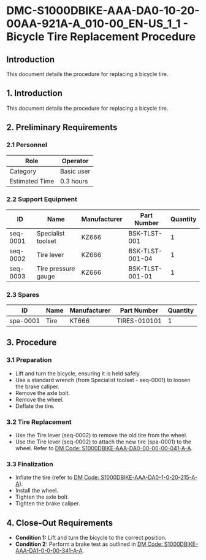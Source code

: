 # DMC-S1000DBIKE-AAA-DA0-10-20-00AA-921A-A_010-00_EN-US_1_1 - Bicycle Tire Replacement Procedure

## Introduction

This document details the procedure for replacing a bicycle tire.

## 1. Introduction

This document details the procedure for replacing a bicycle tire.

## 2. Preliminary Requirements

### 2.1 Personnel

| Role        | Operator    |
|-------------|-------------|
| Category    | Basic user  |
| Estimated Time | 0.3 hours   |

### 2.2 Support Equipment

| ID        | Name                | Manufacturer | Part Number | Quantity |
|-----------|---------------------|--------------|-------------|----------|
| seq-0001  | Specialist toolset  | KZ666        | BSK-TLST-001| 1        |
| seq-0002  | Tire lever           | KZ666        | BSK-TLST-001-04 | 1        |
| seq-0003  | Tire pressure gauge | KZ666        | BSK-TLST-001-01 | 1        |

### 2.3 Spares

| ID        | Name   | Manufacturer | Part Number | Quantity |
|-----------|--------|--------------|-------------|----------|
| spa-0001  | Tire   | KT666        | TIRES-010101| 1        |

## 3. Procedure

### 3.1 Preparation

*   Lift and turn the bicycle, ensuring it is held safely.
*   Use a standard wrench (from Specialist toolset - seq-0001) to loosen the brake caliper.
*   Remove the axle bolt.
*   Remove the wheel.
*   Deflate the tire.

### 3.2 Tire Replacement

*   Use the Tire lever (seq-0002) to remove the old tire from the wheel.
*   Use the Tire lever (seq-0002) to attach the new tire (spa-0001) to the wheel. Refer to [DM Code: S1000DBIKE-AAA-DA0-00-00-00-041-A-A](S1000DBIKE-AAA-DA0-00-00-00-041-A-A).

### 3.3 Finalization

*   Inflate the tire (refer to [DM Code: S1000DBIKE-AAA-DA0-1-0-20-215-A-A](S1000DBIKE-AAA-DA0-1-0-20-215-A-A)).
*   Install the wheel.
*   Tighten the axle bolt.
*   Tighten the brake caliper.

## 4. Close-Out Requirements

*   **Condition 1:** Lift and turn the bicycle to the correct position.
*   **Condition 2:** Perform a brake test as outlined in [DM Code: S1000DBIKE-AAA-DA1-0-0-00-341-A-A](S1000DBIKE-AAA-DA1-0-0-00-341-A-A).